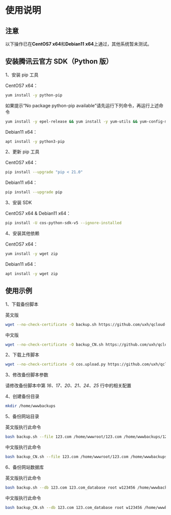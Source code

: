 # 使用说明

## 注意

以下操作已在**CentOS7 x64**和**Debian11 x64**上通过，其他系统暂未测试。

## 安装腾讯云官方 SDK（Python 版）

1、安装 pip 工具

CentOS7 x64：

```bash
yum install -y python-pip
```

如果提示“No package python-pip available”请先运行下列命令，再运行上述命令

```bash
yum install -y epel-release && yum install -y yum-utils && yum-config-manager --enable epel
```

Debian11 x64：

```bash
apt install -y python3-pip
```

2、更新 pip 工具

CentOS7 x64：

```bash
pip install --upgrade "pip < 21.0"
```

Debian11 x64：

```bash
pip install --upgrade pip
```

3、安装 SDK

CentOS7 x64 & Debian11 x64：

```bash
pip install -U cos-python-sdk-v5 --ignore-installed
```

4、安装其他依赖

CentOS7 x64：

```bash
yum install -y wget zip
```

Debian11 x64：
```bash
apt install -y wget zip
```

## 使用示例

1、下载备份脚本

英文版

```bash
wget --no-check-certificate -O backup.sh https://github.com/uxh/qcloud-cos-autobackup/raw/master/backup.sh
```

中文版

```bash
wget --no-check-certificate -O backup_CN.sh https://github.com/uxh/qcloud-cos-autobackup/raw/master/backup_CN.sh
```

2、下载上传脚本

```bash
wget --no-check-certificate -O cos.upload.py https://github.com/uxh/qcloud-cos-autobackup/raw/master/cos.upload.py
```

3、修改备份脚本参数

请修改备份脚本中第 *16、17、20、21、24、25* 行中的相关配置

4、创建备份目录

```bash
mkdir /home/wwwbackups
```

5、备份网站目录

英文版执行此命令

```bash
bash backup.sh --file 123.com /home/wwwroot/123.com /home/wwwbackups/123.com
```

中文版执行此命令

```bash
bash backup_CN.sh --file 123.com /home/wwwroot/123.com /home/wwwbackups/123.com
```

6、备份网站数据库

英文版执行此命令

```bash
bash backup.sh --db 123.com 123.com_database root w123456 /home/wwwbackups/123.com
```

中文版执行此命令

```bash
bash backup_CN.sh --db 123.com 123.com_database root w123456 /home/wwwbackups/123.com
```
